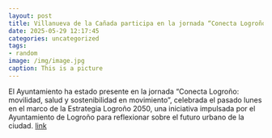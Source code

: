 ```yaml
---
layout: post
title: Villanueva de la Cañada participa en la jornada “Conecta Logroño” sobre movilidad, salud y sostenibilidad urbana
date: 2025-05-29 12:17:45
categories: uncategorized
tags:
- random
image: /img/image.jpg
caption: This is a picture
---
```

El Ayuntamiento ha estado presente en la jornada “Conecta Logroño: movilidad, salud y sostenibilidad en movimiento”, celebrada el pasado lunes en el marco de la Estrategia Logroño 2050, una iniciativa impulsada por el Ayuntamiento de Logroño para reflexionar sobre el futuro urbano de la ciudad.  [link](https://www.ayto-villacanada.es/noticias/villanueva-de-la-canada-participa-en-la-jornada-conecta-logrono-sobre-movilidad-salud-y-sostenibilidad-urbana/)
